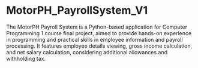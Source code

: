 # MotorPH_PayrollSystem_V1

The MotorPH Payroll System is a Python-based application for Computer Programming 1 course final project, aimed to provide hands-on experience in programming and practical skills in employee information and payroll processing. It features employee details viewing, gross income calculation, and net salary calculation, considering additional allowances and withholding tax.
